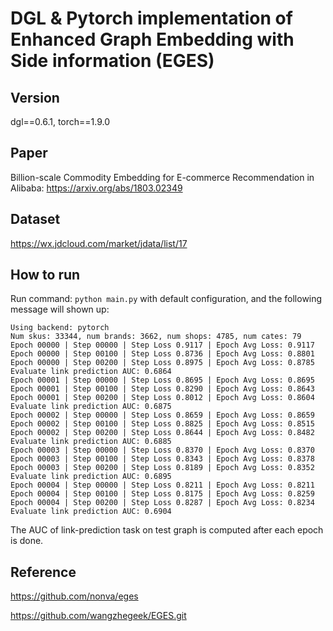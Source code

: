 # DGL & Pytorch implementation of Enhanced Graph Embedding with Side information (EGES)

## Version
dgl==0.6.1, torch==1.9.0

## Paper
Billion-scale Commodity Embedding for E-commerce Recommendation in Alibaba: https://arxiv.org/abs/1803.02349

## Dataset
https://wx.jdcloud.com/market/jdata/list/17

## How to run
Run command: `python main.py` with default configuration, and the following message will shown up:

```
Using backend: pytorch
Num skus: 33344, num brands: 3662, num shops: 4785, num cates: 79
Epoch 00000 | Step 00000 | Step Loss 0.9117 | Epoch Avg Loss: 0.9117
Epoch 00000 | Step 00100 | Step Loss 0.8736 | Epoch Avg Loss: 0.8801
Epoch 00000 | Step 00200 | Step Loss 0.8975 | Epoch Avg Loss: 0.8785
Evaluate link prediction AUC: 0.6864
Epoch 00001 | Step 00000 | Step Loss 0.8695 | Epoch Avg Loss: 0.8695
Epoch 00001 | Step 00100 | Step Loss 0.8290 | Epoch Avg Loss: 0.8643
Epoch 00001 | Step 00200 | Step Loss 0.8012 | Epoch Avg Loss: 0.8604
Evaluate link prediction AUC: 0.6875
Epoch 00002 | Step 00000 | Step Loss 0.8659 | Epoch Avg Loss: 0.8659
Epoch 00002 | Step 00100 | Step Loss 0.8825 | Epoch Avg Loss: 0.8515
Epoch 00002 | Step 00200 | Step Loss 0.8644 | Epoch Avg Loss: 0.8482
Evaluate link prediction AUC: 0.6885
Epoch 00003 | Step 00000 | Step Loss 0.8370 | Epoch Avg Loss: 0.8370
Epoch 00003 | Step 00100 | Step Loss 0.8343 | Epoch Avg Loss: 0.8378
Epoch 00003 | Step 00200 | Step Loss 0.8189 | Epoch Avg Loss: 0.8352
Evaluate link prediction AUC: 0.6895
Epoch 00004 | Step 00000 | Step Loss 0.8211 | Epoch Avg Loss: 0.8211
Epoch 00004 | Step 00100 | Step Loss 0.8175 | Epoch Avg Loss: 0.8259
Epoch 00004 | Step 00200 | Step Loss 0.8287 | Epoch Avg Loss: 0.8234
Evaluate link prediction AUC: 0.6904
```

The AUC of link-prediction task on test graph is computed after each epoch is done.

## Reference
https://github.com/nonva/eges

https://github.com/wangzhegeek/EGES.git
